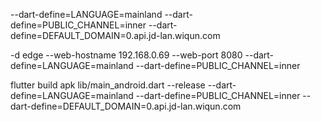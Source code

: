 

--dart-define=LANGUAGE=mainland --dart-define=PUBLIC_CHANNEL=inner --dart-define=DEFAULT_DOMAIN=0.api.jd-lan.wiqun.com




-d edge --web-hostname 192.168.0.69 --web-port 8080 --dart-define=LANGUAGE=mainland --dart-define=PUBLIC_CHANNEL=inner




flutter build apk lib/main_android.dart --release --dart-define=LANGUAGE=mainland --dart-define=PUBLIC_CHANNEL=inner --dart-define=DEFAULT_DOMAIN=0.api.jd-lan.wiqun.com
